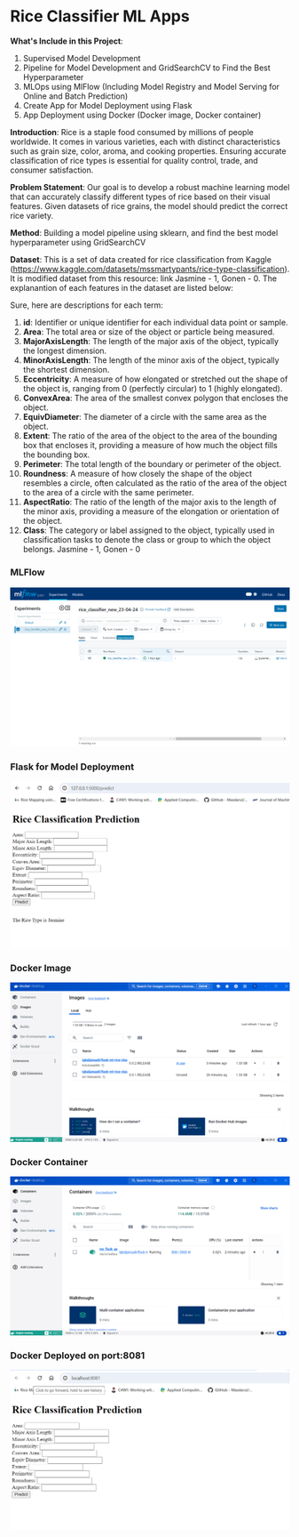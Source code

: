# Rice Classifier ML Apps

**What's Include in this Project**:
1. Supervised Model Development
2. Pipeline for Model Development and GridSearchCV to Find the Best Hyperparameter
3. MLOps using MlFlow (Including Model Registry and Model Serving for Online and Batch Prediction)
4. Create App for Model Deployment using Flask
5. App Deployment using Docker (Docker image, Docker container)



**Introduction**: Rice is a staple food consumed by millions of people worldwide. It comes in various varieties, each with distinct characteristics such as grain size, color, aroma, and cooking properties. Ensuring accurate classification of rice types is essential for quality control, trade, and consumer satisfaction.


**Problem Statement**: Our goal is to develop a robust machine learning model that can accurately classify different types of rice based on their visual features. Given datasets of rice grains, the model should predict the correct rice variety.


**Method**: Building a model pipeline using sklearn, and find the best model hyperparameter using GridSearchCV


**Dataset**: This is a set of data created for rice classification from Kaggle (https://www.kaggle.com/datasets/mssmartypants/rice-type-classification). It is modified dataset from this resource: link Jasmine - 1, Gonen - 0. The explanantion of each features in the dataset are listed below:

Sure, here are descriptions for each term:

1. **id**: Identifier or unique identifier for each individual data point or sample.
2. **Area**: The total area or size of the object or particle being measured.
3. **MajorAxisLength**: The length of the major axis of the object, typically the longest dimension.
4. **MinorAxisLength**: The length of the minor axis of the object, typically the shortest dimension.
5. **Eccentricity**: A measure of how elongated or stretched out the shape of the object is, ranging from 0 (perfectly circular) to 1 (highly elongated).
6. **ConvexArea**: The area of the smallest convex polygon that encloses the object.
7. **EquivDiameter**: The diameter of a circle with the same area as the object.
8. **Extent**: The ratio of the area of the object to the area of the bounding box that encloses it, providing a measure of how much the object fills the bounding box.
9. **Perimeter**: The total length of the boundary or perimeter of the object.
10. **Roundness**: A measure of how closely the shape of the object resembles a circle, often calculated as the ratio of the area of the object to the area of a circle with the same perimeter.
11. **AspectRatio**: The ratio of the length of the major axis to the length of the minor axis, providing a measure of the elongation or orientation of the object.
12. **Class**: The category or label assigned to the object, typically used in classification tasks to denote the class or group to which the object belongs. Jasmine - 1, Gonen - 0



### MLFlow

![alt text](image.png)



### Flask for Model Deployment

![alt text](image-1.png)



### Docker Image
![alt text](image-3.png)


### Docker Container
![alt text](image-4.png)


### Docker Deployed on port:8081

![alt text](image-2.png)
